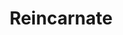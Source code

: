 ---
title: "Reincarnate"
index:
  - reincarnate
permalink: /spells/reincarnate/
tags:
  - Spell
  - 5th Level
  - Transmutation
available_for:
  - Druid
level: "5th Level"
school: "Transmutation"
range: "Touch"
comp:
  - V
  - S
  - M
material: "rare oils and unguents worth at least 1,000 gp, which the spell consumes."
cast_time: "1 Hour"
description: |
  You touch a dead humanoid or a piece of a dead humanoid. Provided that the creature has been dead no longer than 10 days, the spell forms a new adult body for it and then calls the soul to enter that body. If the target's soul isn't free or willing to do so, the spell fails.

  The magic fashions a new body for the creature to inhabit, which likely causes the creature's race to change. The GM rolls a d 100 and consults the following table to determine what form the creature takes when restored to life, or the GM chooses a form.

  | d100 | Race |
  | :--- | :--- |
  | 01-04 | Dragonborn |
  | 05-13 | Dwarf, hill |
  | 14-21 | Dwarf, mountain |
  | 22-25 | Elf, dark |
  | 26-34 | Elf, high |
  | 35-42 | Elf, wood |
  | 43-46 | Gnome, forest |
  | 47-52 | Gnome, rock |
  | 53-56 | Half-elf |
  | 57-60 | Half-orc |
  | 61-68 | Halfling, lightfoot |
  | 69-76 | Halfling, stout |
  | 77-96 | Human |
  | 97-00 | Tiefling |

  The reincarnated creature recalls its former life and experiences. It retains the capabilities it had in its original form, except it exchanges its original race for the new one and changes its racial traits accordingly.
excerpt: "You touch a dead humanoid or a piece of a dead humanoid."
source: "Basic Rules"
---